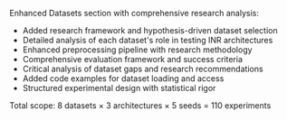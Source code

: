 Enhanced Datasets section with comprehensive research analysis:

* Added research framework and hypothesis-driven dataset selection
* Detailed analysis of each dataset's role in testing INR architectures
* Enhanced preprocessing pipeline with research methodology
* Comprehensive evaluation framework and success criteria
* Critical analysis of dataset gaps and research recommendations
* Added code examples for dataset loading and access
* Structured experimental design with statistical rigor

Total scope: 8 datasets × 3 architectures × 5 seeds = 110 experiments